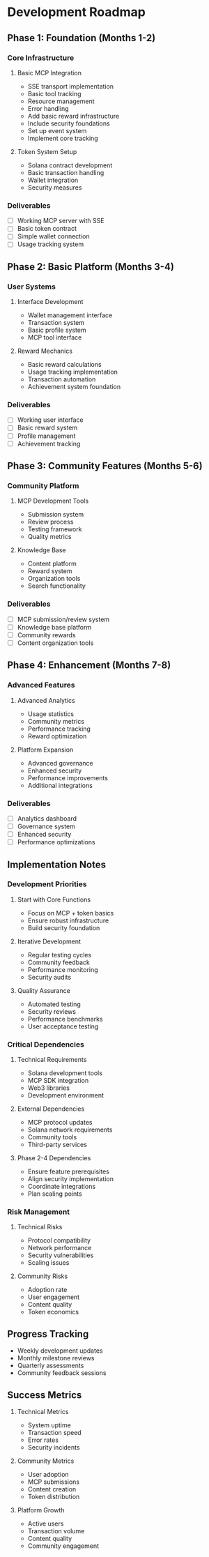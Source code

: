 # Development Roadmap

## Phase 1: Foundation (Months 1-2)
### Core Infrastructure
1. Basic MCP Integration
   - SSE transport implementation
   - Basic tool tracking
   - Resource management
   - Error handling
   - Add basic reward infrastructure
   - Include security foundations
   - Set up event system
   - Implement core tracking

2. Token System Setup
   - Solana contract development
   - Basic transaction handling
   - Wallet integration
   - Security measures

### Deliverables
- [ ] Working MCP server with SSE
- [ ] Basic token contract
- [ ] Simple wallet connection
- [ ] Usage tracking system

## Phase 2: Basic Platform (Months 3-4)
### User Systems
1. Interface Development
   - Wallet management interface
   - Transaction system
   - Basic profile system
   - MCP tool interface

2. Reward Mechanics
   - Basic reward calculations
   - Usage tracking implementation
   - Transaction automation
   - Achievement system foundation

### Deliverables
- [ ] Working user interface
- [ ] Basic reward system
- [ ] Profile management
- [ ] Achievement tracking

## Phase 3: Community Features (Months 5-6)
### Community Platform
1. MCP Development Tools
   - Submission system
   - Review process
   - Testing framework
   - Quality metrics

2. Knowledge Base
   - Content platform
   - Reward system
   - Organization tools
   - Search functionality

### Deliverables
- [ ] MCP submission/review system
- [ ] Knowledge base platform
- [ ] Community rewards
- [ ] Content organization tools

## Phase 4: Enhancement (Months 7-8)
### Advanced Features
1. Advanced Analytics
   - Usage statistics
   - Community metrics
   - Performance tracking
   - Reward optimization

2. Platform Expansion
   - Advanced governance
   - Enhanced security
   - Performance improvements
   - Additional integrations

### Deliverables
- [ ] Analytics dashboard
- [ ] Governance system
- [ ] Enhanced security
- [ ] Performance optimizations

## Implementation Notes

### Development Priorities
1. Start with Core Functions
   - Focus on MCP + token basics
   - Ensure robust infrastructure
   - Build security foundation

2. Iterative Development
   - Regular testing cycles
   - Community feedback
   - Performance monitoring
   - Security audits

3. Quality Assurance
   - Automated testing
   - Security reviews
   - Performance benchmarks
   - User acceptance testing

### Critical Dependencies
1. Technical Requirements
   - Solana development tools
   - MCP SDK integration
   - Web3 libraries
   - Development environment

2. External Dependencies
   - MCP protocol updates
   - Solana network requirements
   - Community tools
   - Third-party services

3. Phase 2-4 Dependencies
   - Ensure feature prerequisites
   - Align security implementation
   - Coordinate integrations
   - Plan scaling points

### Risk Management
1. Technical Risks
   - Protocol compatibility
   - Network performance
   - Security vulnerabilities
   - Scaling issues

2. Community Risks
   - Adoption rate
   - User engagement
   - Content quality
   - Token economics

## Progress Tracking
- Weekly development updates
- Monthly milestone reviews
- Quarterly assessments
- Community feedback sessions

## Success Metrics
1. Technical Metrics
   - System uptime
   - Transaction speed
   - Error rates
   - Security incidents

2. Community Metrics
   - User adoption
   - MCP submissions
   - Content creation
   - Token distribution

3. Platform Growth
   - Active users
   - Transaction volume
   - Content quality
   - Community engagement